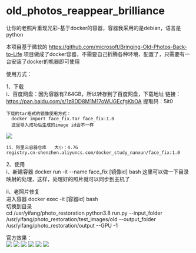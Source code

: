 # old_photos_reappear_brilliance
让你的老照片重现光彩-基于docker的容器，容器我采用的是debian，语言是python


本项目基于微软的 https://github.com/microsoft/Bringing-Old-Photos-Back-to-Life 项目做成了docker容器，不需要自己折腾各种环境、配置了，只需要有一台安装了docker的机器即可使用

使用方式：

  1、下载   
    i、百度网盘：因为容器有7.64GB，所以转存到了百度网盘，下载地址
      链接：https://pan.baidu.com/s/1z8DD8M1M17oWUGEcfgKbOA 
      提取码：5it0 
    
    下载的tar格式的镜像使用方式：
      docker import face_fix.tar face_fix:1.0
      这里导入成功后生成的image id会不一样
![](http://cdn.fologde.com/%E5%BE%AE%E4%BF%A1%E5%9B%BE%E7%89%87_20201217180425.png)
  
    ii、阿里云容器仓库   大小：4.7G
    registry.cn-shenzhen.aliyuncs.com/docker_study_nanxun/face_fix:1.0
    
  2、使用   
  i、新建容器
      docker run -it --name face_fix [镜像id] bash
      这里可以做一下目录映射的处理，这样，处理好的照片就可以同步到主机了
         
   ii、老照片修复   
      进入容器  docker exec -it [容器id] bash   
      切换到目录   
        cd /usr/yifang/photo_restoration
      python3.8 run.py --input_folder /usr/yifang/photo_restoration/test_images/old --output_folder /usr/yifang/photo_restoration/output --GPU -1


官方效果：   
  ![](http://cdn.fologde.com/face_pipeline.jpg)
  ![](http://cdn.fologde.com/face_fix/face.png)
  ![](http://cdn.fologde.com/face_fix/0001.jpg)
  ![](http://cdn.fologde.com/face_fix/pipeline.PNG)
  ![](http://cdn.fologde.com/face_fix/global.png)
  ![](http://cdn.fologde.com/face_fix/scratch_detection.png)
  
  
